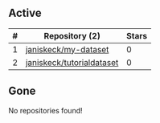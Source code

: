 ## Active
| # | Repository (2) | Stars |
| --- | --- | --- |
| 1 | [janiskeck/my-dataset](https://gin.g-node.org/janiskeck/my-dataset) | 0 |
| 2 | [janiskeck/tutorialdataset](https://gin.g-node.org/janiskeck/tutorialdataset) | 0 |

## Gone
No repositories found!
